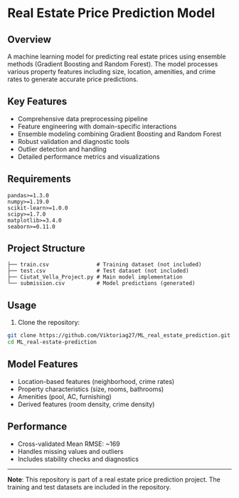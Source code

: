 # Real Estate Price Prediction Model

## Overview
A machine learning model for predicting real estate prices using ensemble methods (Gradient Boosting and Random Forest). The model processes various property features including size, location, amenities, and crime rates to generate accurate price predictions.

## Key Features
- Comprehensive data preprocessing pipeline
- Feature engineering with domain-specific interactions
- Ensemble modeling combining Gradient Boosting and Random Forest
- Robust validation and diagnostic tools
- Outlier detection and handling
- Detailed performance metrics and visualizations

## Requirements
```
pandas>=1.3.0
numpy>=1.19.0
scikit-learn>=1.0.0
scipy>=1.7.0
matplotlib>=3.4.0
seaborn>=0.11.0
```

## Project Structure
```
├── train.csv               # Training dataset (not included)
├── test.csv                # Test dataset (not included)
├── Ciutat_Vella_Project.py # Main model implementation
└── submission.csv          # Model predictions (generated)
```

## Usage
1. Clone the repository:
```bash
git clone https://github.com/Viktoriag27/ML_real_estate_prediction.git
cd ML_real-estate-prediction
```

## Model Features
- Location-based features (neighborhood, crime rates)
- Property characteristics (size, rooms, bathrooms)
- Amenities (pool, AC, furnishing)
- Derived features (room density, crime density)

## Performance
- Cross-validated Mean RMSE: ~169
- Handles missing values and outliers
- Includes stability checks and diagnostics

---
**Note**: This repository is part of a real estate price prediction project. The training and test datasets are included in the repository.
